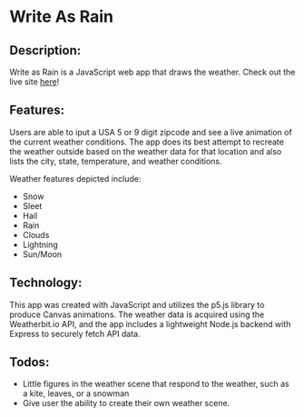 # Write As Rain

## Description: 

Write as Rain is a JavaScript web app that draws the weather. Check out the live site [here](https://write-as-rain.herokuapp.com/)! 

## Features:
Users are able to iput a USA 5 or 9 digit zipcode and see a live animation of the current weather conditions. The app does its best attempt to recreate the weather outside based on the weather data for that location and also lists the city, state, temperature, and weather conditions.

Weather features depicted include: 
* Snow
* Sleet
* Hail
* Rain
* Clouds
* Lightning
* Sun/Moon

## Technology:
This app was created with JavaScript and utilizes the p5.js library to produce Canvas animations. The weather data is acquired using the Weatherbit.io API, and the app includes a lightweight Node.js backend with Express to securely fetch API data.




## Todos:
* Little figures in the weather scene that respond to the weather, such as a kite, leaves, or a snowman
* Give user the ability to create their own weather scene.


